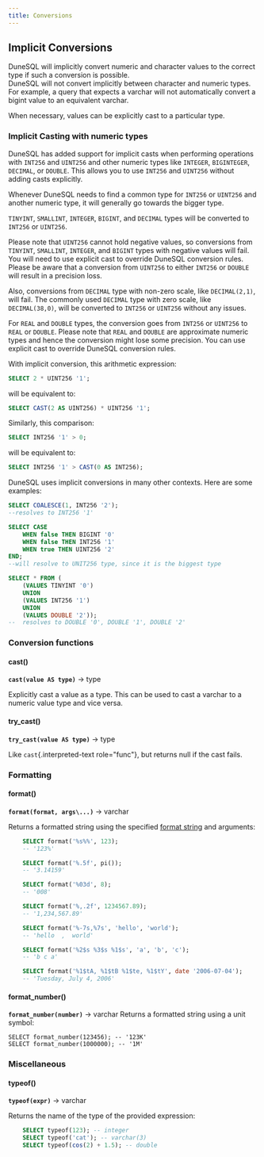 ```yaml
---
title: Conversions
---
```


## Implicit Conversions

DuneSQL will implicitly convert numeric and character values to the correct type if such a conversion is possible.  
DuneSQL will not convert implicitly between character and numeric types.  
For example, a query that expects a varchar will not automatically convert a bigint value to an equivalent varchar.

When necessary, values can be explicitly cast to a particular type.

### Implicit Casting with numeric types

DuneSQL has added support for implicit casts when performing operations with `INT256` and `UINT256` and other numeric types like `INTEGER`, `BIGINTEGER`, `DECIMAL`, or `DOUBLE`.
This allows you to use `INT256` and `UINT256` without adding casts explicitly.

Whenever DuneSQL needs to find a common type for `INT256` or `UINT256` and another numeric type, it will generally go towards the bigger type.

`TINYINT`, `SMALLINT`, `INTEGER`, `BIGINT`, and `DECIMAL` types will be converted to `INT256` or `UINT256`.

Please note that `UINT256` cannot hold negative values, so conversions from `TINYINT`, `SMALLINT`, `INTEGER`, and `BIGINT` types with negative values will fail. You will need to use explicit cast to override DuneSQL conversion rules. Please be aware that a conversion from `UINT256` to either `INT256` or `DOUBLE` will result in a precision loss.  

Also, conversions from `DECIMAL` type with non-zero scale, like `DECIMAL(2,1)`, will fail. The commonly used `DECIMAL` type with zero scale, like `DECIMAL(38,0)`, will be converted to `INT256` or `UINT256` without any issues.

For `REAL` and `DOUBLE` types, the conversion goes from `INT256` or `UINT256` to `REAL` or `DOUBLE`.
Please note that `REAL` and `DOUBLE` are approximate numeric types and hence the conversion might lose some precision.
You can use explicit cast to override DuneSQL conversion rules.

With implicit conversion, this arithmetic expression:

```sql
SELECT 2 * UINT256 '1';
```

will be equivalent to:

```sql
SELECT CAST(2 AS UINT256) * UINT256 '1';
```

Similarly, this comparison:

```sql
SELECT INT256 '1' > 0;
```

will be equivalent to:

```sql
SELECT INT256 '1' > CAST(0 AS INT256);
```

DuneSQL uses implicit conversions in many other contexts. Here are some examples:

```sql
SELECT COALESCE(1, INT256 '2');
--resolves to INT256 '1'
```

```sql
SELECT CASE 
    WHEN false THEN BIGINT '0' 
    WHEN false THEN INT256 '1' 
    WHEN true THEN UINT256 '2' 
END;
--will resolve to UNIT256 type, since it is the biggest type
```


```sql
SELECT * FROM (
    (VALUES TINYINT '0') 
    UNION 
    (VALUES INT256 '1') 
    UNION 
    (VALUES DOUBLE '2'));
--  resolves to DOUBLE '0', DOUBLE '1', DOUBLE '2'
```

### Conversion functions


#### cast() 
**``cast(value AS type)``** → type

Explicitly cast a value as a type. This can be used to cast a varchar to
a numeric value type and vice versa.


#### try_cast()
**``try_cast(value AS type)``** → type

Like `cast`{.interpreted-text role="func"}, but returns null if the cast
fails.

### Formatting

#### format()
**``format(format, args\...)``** → varchar

Returns a formatted string using the specified [format
string](https://docs.oracle.com/en/java/javase/17/docs/api/java.base/java/util/Formatter.html#syntax)
and arguments:
```sql
    SELECT format('%s%%', 123);
    -- '123%'

    SELECT format('%.5f', pi());
    -- '3.14159'

    SELECT format('%03d', 8);
    -- '008'

    SELECT format('%,.2f', 1234567.89);
    -- '1,234,567.89'

    SELECT format('%-7s,%7s', 'hello', 'world');
    -- 'hello  ,  world'

    SELECT format('%2$s %3$s %1$s', 'a', 'b', 'c');
    -- 'b c a'

    SELECT format('%1$tA, %1$tB %1$te, %1$tY', date '2006-07-04');
    -- 'Tuesday, July 4, 2006'
```

#### format_number()
**``format_number(number)``** → varchar
Returns a formatted string using a unit symbol:

    SELECT format_number(123456); -- '123K'
    SELECT format_number(1000000); -- '1M'



### Miscellaneous

#### typeof()
**``typeof(expr)``** → varchar

Returns the name of the type of the provided expression:
```sql
    SELECT typeof(123); -- integer
    SELECT typeof('cat'); -- varchar(3)
    SELECT typeof(cos(2) + 1.5); -- double
```

